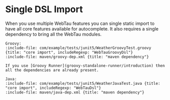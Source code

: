 # Single DSL Import

When you use multiple WebTau features you can single static import to have all core features available for autocomplete.
It also requires a single dependency to bring all the WebTau modules.

```tabs
Groovy:
:include-file: com/example/tests/junit5/WeatherGroovyTest.groovy {title: "core import", includeRegexp: "WebTauGroovyDsl"} 
:include-file: maven/groovy-dep.xml {title: "maven dependency"}

If you use [Groovy Runner](groovy-standalone-runner/introduction) then all the dependencies are already present.

Java:
:include-file: com/example/tests/junit5/WeatherJavaTest.java {title: "core import", includeRegexp: "WebTauDsl"} 
:include-file: maven/java-dep.xml {title: "maven dependency"}
```
